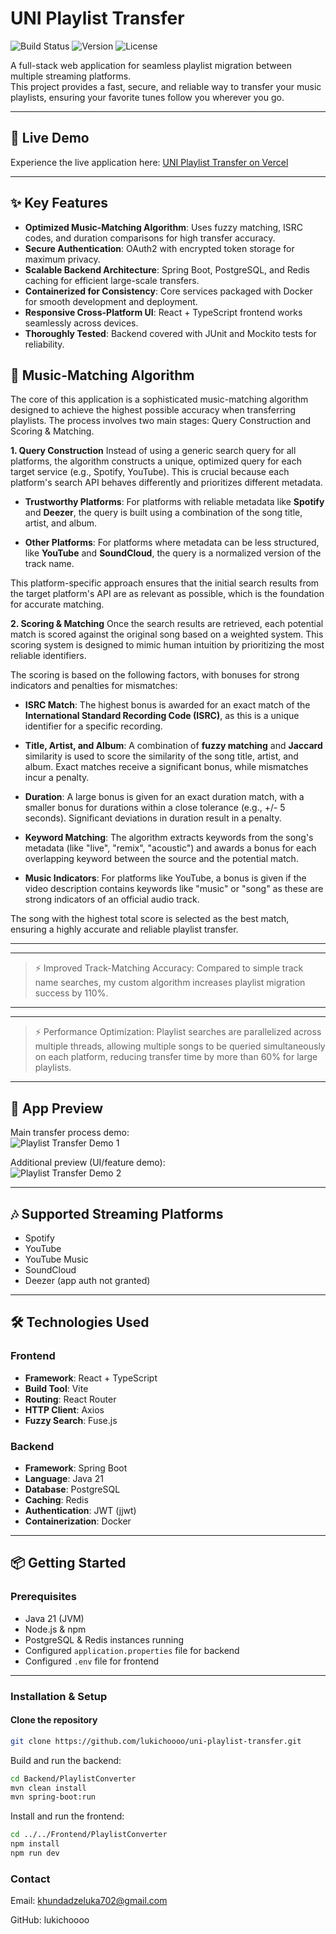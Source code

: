 # UNI Playlist Transfer

![Build Status](https://img.shields.io/badge/build-passing-brightgreen)
![Version](https://img.shields.io/badge/version-1.2.1-blue)
![License](https://img.shields.io/badge/license-SpringBoot_3.5.4-orange)

A full-stack web application for seamless playlist migration between multiple streaming platforms.  
This project provides a fast, secure, and reliable way to transfer your music playlists, ensuring your favorite tunes follow you wherever you go.

---

## 🚀 Live Demo
Experience the live application here: [UNI Playlist Transfer on Vercel](https://uni-playlist-transfer.vercel.app/)

---

## ✨ Key Features
- **Optimized Music-Matching Algorithm**: Uses fuzzy matching, ISRC codes, and duration comparisons for high transfer accuracy.  
- **Secure Authentication**: OAuth2 with encrypted token storage for maximum privacy.  
- **Scalable Backend Architecture**: Spring Boot, PostgreSQL, and Redis caching for efficient large-scale transfers.  
- **Containerized for Consistency**: Core services packaged with Docker for smooth development and deployment.  
- **Responsive Cross-Platform UI**: React + TypeScript frontend works seamlessly across devices.  
- **Thoroughly Tested**: Backend covered with JUnit and Mockito tests for reliability.  

## 🧠 Music-Matching Algorithm
The core of this application is a sophisticated music-matching algorithm designed to achieve the highest possible accuracy when transferring playlists. The process involves two main stages: Query Construction and Scoring & Matching.

**1. Query Construction**
Instead of using a generic search query for all platforms, the algorithm constructs a unique, optimized query for each target service (e.g., Spotify, YouTube). This is crucial because each platform's search API behaves differently and prioritizes different metadata.

- **Trustworthy Platforms**: For platforms with reliable metadata like **Spotify** and **Deezer**, the query is built using a combination of the song title, artist, and album.

- **Other Platforms**: For platforms where metadata can be less structured, like **YouTube** and **SoundCloud**, the query is a normalized version of the track name.

This platform-specific approach ensures that the initial search results from the target platform's API are as relevant as possible, which is the foundation for accurate matching.

**2. Scoring & Matching**
Once the search results are retrieved, each potential match is scored against the original song based on a weighted system. This scoring system is designed to mimic human intuition by prioritizing the most reliable identifiers.

The scoring is based on the following factors, with bonuses for strong indicators and penalties for mismatches:

- **ISRC Match**: The highest bonus is awarded for an exact match of the **International Standard Recording Code (ISRC)**, as this is a unique identifier for a specific recording.

- **Title, Artist, and Album**: A combination of **fuzzy matching** and **Jaccard** similarity is used to score the similarity of the song title, artist, and album. Exact matches receive a significant bonus, while mismatches incur a penalty.

- **Duration**: A large bonus is given for an exact duration match, with a smaller bonus for durations within a close tolerance (e.g., +/- 5 seconds). Significant deviations in duration result in a penalty.

- **Keyword Matching**: The algorithm extracts keywords from the song's metadata (like "live", "remix", "acoustic") and awards a bonus for each overlapping keyword between the source and the potential match.

- **Music Indicators**: For platforms like YouTube, a bonus is given if the video description contains keywords like "music" or "song" as these are strong indicators of an official audio track.

The song with the highest total score is selected as the best match, ensuring a highly accurate and reliable playlist transfer.

---
---
> ⚡ Improved Track-Matching Accuracy: Compared to simple track name searches, my custom algorithm increases playlist migration success by 110%.
---
---
> ⚡ Performance Optimization: Playlist searches are parallelized across multiple threads, allowing multiple songs to be queried simultaneously on each platform, reducing transfer time by more than 60% for large playlists.
---

## 🎥 App Preview
Main transfer process demo:  
![Playlist Transfer Demo 1](./assets/uni-gif-1.gif)

Additional preview (UI/feature demo):  
![Playlist Transfer Demo 2](./assets/uni-gif-2.gif)

---

## 🎶 Supported Streaming Platforms
- Spotify  
- YouTube  
- YouTube Music  
- SoundCloud  
- Deezer   (app auth not granted)

---

## 🛠️ Technologies Used

### Frontend
- **Framework**: React + TypeScript  
- **Build Tool**: Vite  
- **Routing**: React Router  
- **HTTP Client**: Axios  
- **Fuzzy Search**: Fuse.js  

### Backend
- **Framework**: Spring Boot  
- **Language**: Java 21  
- **Database**: PostgreSQL  
- **Caching**: Redis  
- **Authentication**: JWT (jjwt)  
- **Containerization**: Docker  

---

## 📦 Getting Started

### Prerequisites
- Java 21 (JVM)  
- Node.js & npm  
- PostgreSQL & Redis instances running  
- Configured `application.properties` file for backend  
- Configured `.env` file for frontend  

---

### Installation & Setup

#### Clone the repository
```bash
git clone https://github.com/lukichoooo/uni-playlist-transfer.git
```


Build and run the backend:
```bash
cd Backend/PlaylistConverter
mvn clean install
mvn spring-boot:run
```

Install and run the frontend:
```bash
cd ../../Frontend/PlaylistConverter
npm install
npm run dev
```

### Contact

Email: khundadzeluka702@gmail.com

GitHub: lukichoooo
